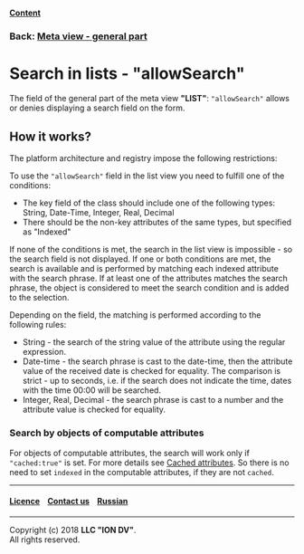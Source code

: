 #### [Content](/docs/en/index.md)

### Back: [Meta view - general part](meta_view_main.md)

# Search in lists - "allowSearch"

The field of the general part of the meta view **"LIST"**: `"allowSearch"` allows or denies displaying a search field on the form.

## How it works?

The platform architecture and registry impose the following restrictions:  

To use the `"allowSearch"` field in the list view you need to fulfill one of the conditions:

* The key field of the class should include one of the following types: String, Date-Time, Integer, Real, Decimal 
* There should be the non-key attributes of the same types, but specified as "Indexed"

If none of the conditions is met, the search in the list view is impossible - so the search field is not displayed. If one or both conditions are met, the search is available and is performed by matching each indexed attribute with the search phrase. If at least one of the attributes matches the search phrase, the object is considered to meet the search condition and is added to the selection.

Depending on the field, the matching is performed according to the following rules:

* String - the search of the string value of the attribute using the regular expression. 
* Date-time - the search phrase is cast to the date-time, then the attribute value of the received date is checked for equality. The comparison is strict - up to seconds, i.e. if the search does not indicate the time, dates with the time 00:00 will be searched.
* Integer, Real, Decimal - the search phrase is cast to a number and the attribute value is checked for equality.

### Search by objects of computable attributes

For objects of computable attributes, the search will work only if `"cached:true"` is set. For more details see [Cached attributes](/docs/en/2_system_description/metadata_structure/meta_class/atr_cached_true.md). So there is no need to set `indexed` in the computable attributes, if they are not `cached`.  

--------------------------------------------------------------------------  


 #### [Licence](/LICENSE) &ensp;  [Contact us](https://iondv.com/portal/contacts) &ensp;  [Russian](/docs/ru/2_system_description/metadata_structure/meta_view/allowsearch.md)   &ensp;
<div><img src="https://mc.iondv.com/watch/local/docs/framework" style="position:absolute; left:-9999px;" height=1 width=1 alt="iondv metrics"></div>       



--------------------------------------------------------------------------  

Copyright (c) 2018 **LLC "ION DV"**.  
All rights reserved. 